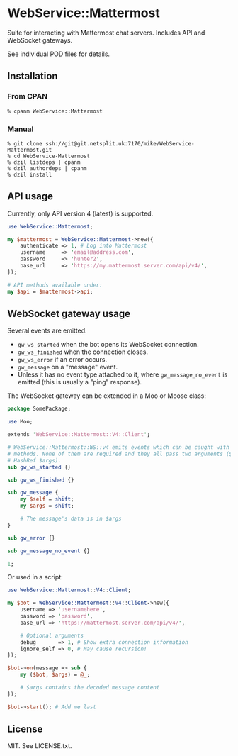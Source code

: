 # WebService::Mattermost

Suite for interacting with Mattermost chat servers. Includes API and WebSocket
gateways.

See individual POD files for details.

## Installation

### From CPAN

```
% cpanm WebService::Mattermost
```

### Manual

```
% git clone ssh://git@git.netsplit.uk:7170/mike/WebService-Mattermost.git
% cd WebService-Mattermost
% dzil listdeps | cpanm
% dzil authordeps | cpanm
% dzil install
```

## API usage

Currently, only API version 4 (latest) is supported.

```perl
use WebService::Mattermost;

my $mattermost = WebService::Mattermost->new({
    authenticate => 1, # Log into Mattermost
    username     => 'email@address.com',
    password     => 'hunter2',
    base_url     => 'https://my.mattermost.server.com/api/v4/',
});

# API methods available under:
my $api = $mattermost->api;

```

## WebSocket gateway usage

Several events are emitted:

* `gw_ws_started` when the bot opens its WebSocket connection.
* `gw_ws_finished` when the connection closes.
* `gw_ws_error` if an error occurs.
* `gw_message` on a "message" event.
* Unless it has no event type attached to it, where `gw_message_no_event` is
  emitted (this is usually a "ping" response).

The WebSocket gateway can be extended in a Moo or Moose class:

```perl
package SomePackage;

use Moo;

extends 'WebService::Mattermost::V4::Client';

# WebService::Mattermost::WS::v4 emits events which can be caught with these
# methods. None of them are required and they all pass two arguments ($self,
# HashRef $args).
sub gw_ws_started {}

sub gw_ws_finished {}

sub gw_message {
    my $self = shift;
    my $args = shift;

    # The message's data is in $args
}

sub gw_error {}

sub gw_message_no_event {}

1;
```

Or used in a script:

```perl
use WebService::Mattermost::V4::Client;

my $bot = WebService::Mattermost::V4::Client->new({
    username => 'usernamehere',
    password => 'password',
    base_url => 'https://mattermost.server.com/api/v4/',

    # Optional arguments
    debug       => 1, # Show extra connection information
    ignore_self => 0, # May cause recursion!
});

$bot->on(message => sub {
    my ($bot, $args) = @_;

    # $args contains the decoded message content
});

$bot->start(); # Add me last
```

## License

MIT. See LICENSE.txt.

